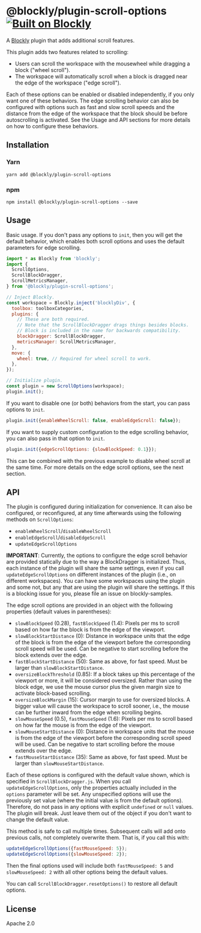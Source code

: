 # @blockly/plugin-scroll-options [![Built on Blockly](https://tinyurl.com/built-on-blockly)](https://github.com/google/blockly)

A [Blockly](https://www.npmjs.com/package/blockly) plugin that adds additional
scroll features.

This plugin adds two features related to scrolling:

- Users can scroll the workspace with the mousewheel while dragging a block
  ("wheel scroll").
- The workspace will automatically scroll when a block is dragged near the
  edge of the workspace ("edge scroll").

Each of these options can be enabled or disabled independently, if you only want
one of these behaviors. The edge scrolling behavior can also be configured with
options such as fast and slow scroll speeds and the distance from the edge of
the workspace that the block should be before autoscrolling is activated. See
the Usage and API sections for more details on how to configure these behaviors.

## Installation

### Yarn

```
yarn add @blockly/plugin-scroll-options
```

### npm

```
npm install @blockly/plugin-scroll-options --save
```

## Usage

Basic usage. If you don't pass any options to `init`, then you will get the
default behavior, which enables both scroll options and uses the default
parameters for edge scrolling.

```js
import * as Blockly from 'blockly';
import {
  ScrollOptions,
  ScrollBlockDragger,
  ScrollMetricsManager,
} from '@blockly/plugin-scroll-options';

// Inject Blockly.
const workspace = Blockly.inject('blocklyDiv', {
  toolbox: toolboxCategories,
  plugins: {
    // These are both required.
    // Note that the ScrollBlockDragger drags things besides blocks.
    // Block is included in the name for backwards compatibility.
    blockDragger: ScrollBlockDragger,
    metricsManager: ScrollMetricsManager,
  },
  move: {
    wheel: true, // Required for wheel scroll to work.
  },
});

// Initialize plugin.
const plugin = new ScrollOptions(workspace);
plugin.init();
```

If you want to disable one (or both) behaviors from the start, you can pass
options to `init`.

```js
plugin.init({enableWheelScroll: false, enableEdgeScroll: false});
```

If you want to supply custom configuration to the edge scrolling behavior, you
can also pass in that option to `init`.

```js
plugin.init({edgeScrollOptions: {slowBlockSpeed: 0.1}});
```

This can be combined with the previous example to disable wheel scroll at the
same time. For more details on the edge scroll options, see the next section.

## API

The plugin is configured during initialization for convenience. It can also be
configured, or reconfigured, at any time afterwards using the following methods
on `ScrollOptions`:

- `enableWheelScroll`/`disableWheelScroll`
- `enableEdgeScroll`/`disableEdgeScroll`
- `updateEdgeScrollOptions`

**IMPORTANT**: Currently, the options to configure the edge scroll behavior are
provided statically due to the way a BlockDragger is initialized. Thus, each
instance of the plugin will share the same settings, even if you call
`updateEdgeScrollOptions` on different instances of the plugin (i.e., on
different workspaces). You can have some workspaces using the plugin and some
not, but any that are using the plugin will share the settings. If this is a
blocking issue for you, please file an issue on blockly-samples.

The edge scroll options are provided in an object with the following properties
(default values in parentheses):

- `slowBlockSpeed` (0.28), `fastBlockSpeed` (1.4): Pixels per ms to scroll
  based on how far the block is from the edge of the viewport.
- `slowBlockStartDistance` (0): Distance in workspace units that the edge of
  the block is from the edge of the viewport before the corresponding scroll
  speed will be used. Can be negative to start scrolling before the block
  extends over the edge.
- `fastBlockStartDistance` (50): Same as above, for fast speed. Must be larger
  than `slowBlockStartDistance`.
- `oversizeBlockThreshold` (0.85): If a block takes up this percentage of the
  viewport or more, it will be considered oversized. Rather than using the
  block edge, we use the mouse cursor plus the given margin size to activate
  block-based scrolling.
- `oversizeBlockMargin` (15): Cursor margin to use for oversized blocks. A
  bigger value will cause the workspace to scroll sooner, i.e., the mouse can
  be further inward from the edge when scrolling begins.
- `slowMouseSpeed` (0.5), `fastMouseSpeed` (1.6): Pixels per ms to scroll
  based on how far the mouse is from the edge of the viewport.
- `slowMouseStartDistance` (0): Distance in workspace units that the mouse is
  from the edge of the viewport before the corresponding scroll speed will be
  used. Can be negative to start scrolling before the mouse extends over the
  edge.
- `fastMouseStartDistance` (35): Same as above, for fast speed. Must be larger
  than `slowMouseStartDistance`.

Each of these options is configured with the default value shown, which is
specified in `ScrollBlockDragger.js`. When you call `updateEdgeScrollOptions`,
only the properties actually included in the `options` parameter will be set.
Any unspecified options will use the previously set value (where the initial
value is from the default options). Therefore, do not pass in any options with
explicit `undefined` or `null` values. The plugin will break. Just leave them
out of the object if you don't want to change the default value.

This method is safe to call multiple times. Subsequent calls will add onto
previous calls, not completely overwrite them. That is, if you call this with:

```js
updateEdgeScrollOptions({fastMouseSpeed: 5});
updateEdgeScrollOptions({slowMouseSpeed: 2});
```

Then the final options used will include both `fastMouseSpeed: 5` and
`slowMouseSpeed: 2` with all other options being the default values.

You can call `ScrollBlockDragger.resetOptions()` to restore all default options.

## License

Apache 2.0
